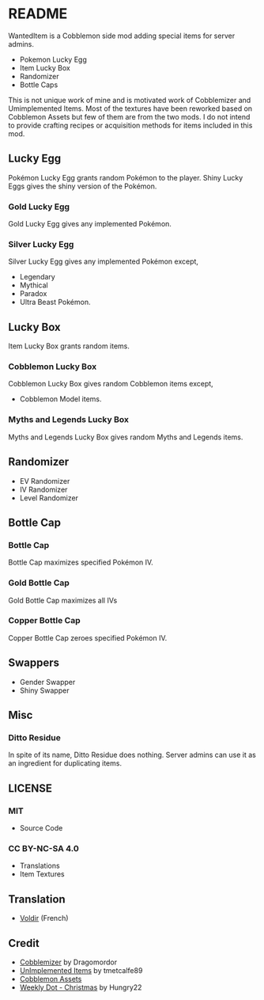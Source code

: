 # README

WantedItem is a Cobblemon side mod adding special items for server admins.

- Pokemon Lucky Egg
- Item Lucky Box
- Randomizer
- Bottle Caps

This is not unique work of mine and is motivated work of Cobblemizer and Umimplemented Items. Most of the textures have been reworked based on Cobblemon Assets but few of them are from the two mods. I do not intend to provide crafting recipes or acquisition methods for items included in this mod.

## Lucky Egg

Pokémon Lucky Egg grants random Pokémon to the player. Shiny Lucky Eggs gives the shiny version of the Pokémon.

### Gold Lucky Egg

Gold Lucky Egg gives any implemented Pokémon.

### Silver Lucky Egg

Silver Lucky Egg gives any implemented Pokémon except,
- Legendary
- Mythical
- Paradox
- Ultra Beast Pokémon.

## Lucky Box

Item Lucky Box grants random items.

### Cobblemon Lucky Box

Cobblemon Lucky Box gives random Cobblemon items except, 
- Cobblemon Model items.

### Myths and Legends Lucky Box

Myths and Legends Lucky Box gives random Myths and Legends items.

## Randomizer

- EV Randomizer
- IV Randomizer
- Level Randomizer

## Bottle Cap

### Bottle Cap

Bottle Cap maximizes specified Pokémon IV. 

### Gold Bottle Cap

Gold Bottle Cap maximizes all IVs

### Copper Bottle Cap

Copper Bottle Cap zeroes specified Pokémon IV.

## Swappers

- Gender Swapper
- Shiny Swapper

## Misc

### Ditto Residue

In spite of its name, Ditto Residue does nothing. Server admins can use it as an ingredient for duplicating items.

## LICENSE

### MIT
- Source Code

### CC BY-NC-SA 4.0
- Translations
- Item Textures

## Translation

- [Voldir](https://discordapp.com/users/291233979196243968) (French)

## Credit

- [Cobblemizer](https://modrinth.com/mod/cobblemizer) by Dragomordor
- [UnImplemented Items](https://modrinth.com/mod/cobblemon-unimplemented-items) by tmetcalfe89
- [Cobblemon Assets](https://gitlab.com/cable-mc/cobblemon-assets)
- [Weekly Dot - Christmas](https://polymart.org/product/7274/weekly-dot-christmas) by Hungry22